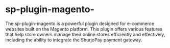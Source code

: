 # sp-plugin-magento-
The sp-plugin-magento is a powerful plugin designed for e-commerce websites built on the Magento platform. This plugin offers various features that help store owners manage their online stores efficiently and effectively, including the ability to integrate the ShurjoPay payment gateway.
